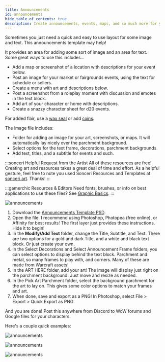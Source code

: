 ```yaml
---
title: Announcements
id: announcements
hide_table_of_contents: true
description: Create announcements, events, maps, and so much more for your groups and friends.
---
```


Sometimes you just need a quick and easy to use layout for some image and text. This announcements template may help! 

It provides an area for adding some sort of image and an area for text. Some great ways to use this includes...

* Add a map or screenshot of a location with descriptions for your event below. 
* Post an image for your market or fairgrounds events, using the text for schedule or sellers.
* Create a menu with art and descriptions below.
* Post a screenshot from a roleplay moment with discussion and emotes in the text block.
* Add art of your character or home with descriptions.
* Create a snazzy character sheet for d20 events.

For added flair, use a [wax seal](wax-seals.md) or add [coins](coins.md).

The image file includes:

* Folder for adding an image for your art, screenshots, or maps. It will automatically lay nicely over the parchment background.
* Select options for the text frame, decorations, parchment backgrounds.
* Add text, titles, and a subtitle for events and such.

:::sonceri Helpful Request from the Artist
All of these resources are free! Creating art and resources takes a great deal of time and effort. As a helpful gesture, feel free to note you used Sonceri Resources and Templates at [sonceri.art](https://sonceri.art/). Thanks!
:::

:::gamerchic Resources & Editors
Need fonts, brushes, or info on best applications to use these files? See [Graphic Basics](/docs/photoshop/basics).
:::

![announcements](/img/resources/sonceri-announcements.png)

1. Download the [Announcements Template PSD](https://drive.google.com/file/d/1vEk18zxGMJWAZaHLQVizf40-HYuyw37T). 
1. Open the file. I recommend using Photoshop, Photopea (free online), or Affinity for best results! The first layer just provides these instructions. Hide it to begin!
1. In the **Modify/Add Text** folder, change the Title, Subtitle, and Text. There are two options for a gold and dark Title, and a white and black text block. Or just create your own.
1. In the Select Decorations and Select Announcement Frame folders, you can select options to display behind the text block. Parchment and metal, so many frames to play with, and corners. Many of these are made from Warcraft assets!
1. In the ART HERE folder, add your art! The image will display just right on the parchment background. Just move and resize as needed.
1. In the Pick Art Parchment folder, select the background parchment for the art to lay on. This gives some color options to match your frames and art.
1. When done, save and export as a PNG! In Photoshop, select File > Export > Quick Export as PNG. 

And you are done! Post this anywhere from Discord to WoW forums and Google files for your characters.

Here's a couple quick examples:

![announcements](/img/resources/announcements/Announce1.png)

![announcements](/img/resources/announcements/Announce2.png)

![announcements](/img/resources/announcements/Announce3.png)

